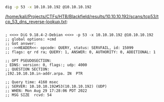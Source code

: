 ```bash
dig -p 53 -x 10.10.10.192 @10.10.10.192
```

[/home/kali/Projects/CTFs/HTB/Blackfield/results/10.10.10.192/scans/tcp53/tcp_53_dns_reverse-lookup.txt](file:///home/kali/Projects/CTFs/HTB/Blackfield/results/10.10.10.192/scans/tcp53/tcp_53_dns_reverse-lookup.txt):

```

; <<>> DiG 9.18.4-2-Debian <<>> -p 53 -x 10.10.10.192 @10.10.10.192
;; global options: +cmd
;; Got answer:
;; ->>HEADER<<- opcode: QUERY, status: SERVFAIL, id: 15099
;; flags: qr rd ra; QUERY: 1, ANSWER: 0, AUTHORITY: 0, ADDITIONAL: 1

;; OPT PSEUDOSECTION:
; EDNS: version: 0, flags:; udp: 4000
;; QUESTION SECTION:
;192.10.10.10.in-addr.arpa.	IN	PTR

;; Query time: 4160 msec
;; SERVER: 10.10.10.192#53(10.10.10.192) (UDP)
;; WHEN: Mon Aug 29 17:28:06 PDT 2022
;; MSG SIZE  rcvd: 54



```
